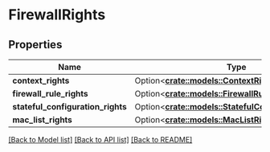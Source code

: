 # FirewallRights

## Properties

Name | Type | Description | Notes
------------ | ------------- | ------------- | -------------
**context_rights** | Option<[**crate::models::ContextRights**](contextRights.md)> |  | [optional]
**firewall_rule_rights** | Option<[**crate::models::FirewallRuleRights**](firewallRuleRights.md)> |  | [optional]
**stateful_configuration_rights** | Option<[**crate::models::StatefulConfigurationRights**](statefulConfigurationRights.md)> |  | [optional]
**mac_list_rights** | Option<[**crate::models::MacListRights**](macListRights.md)> |  | [optional]

[[Back to Model list]](../README.md#documentation-for-models) [[Back to API list]](../README.md#documentation-for-api-endpoints) [[Back to README]](../README.md)


